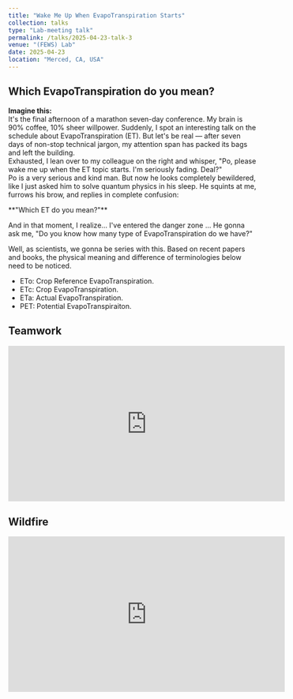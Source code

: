 ```yaml
---
title: "Wake Me Up When EvapoTranspiration Starts"
collection: talks
type: "Lab-meeting talk"
permalink: /talks/2025-04-23-talk-3
venue: "(FEWS) Lab"
date: 2025-04-23
location: "Merced, CA, USA"
---
```


Which EvapoTranspiration do you mean?
------
**Imagine this:**<br>
It's the final afternoon of a marathon seven-day conference. My brain is 90% coffee, 10% sheer willpower. Suddenly, I spot an interesting talk on the schedule about EvapoTranspiration (ET). But let's be real — after seven days of non-stop technical jargon, my attention span has packed its bags and left the building.<br>
Exhausted, I lean over to my colleague on the right and whisper, "Po, please wake me up when the ET topic starts. I'm seriously fading. Deal?"<br>
Po is a very serious and kind man. But now he looks completely bewildered, like I just asked him to solve quantum physics in his sleep. He squints at me, furrows his brow, and replies in complete confusion:<br>
<p>**"Which ET do you mean?"**</p>
And in that moment, I realize… I've entered the danger zone ... He gonna ask me, "Do you know how many type of EvapoTranspiration do we have?"<br>

Well, as scientists, we gonna be series with this. Based on recent papers and books, the physical meaning and difference of terminologies below need to be noticed.
- ETo: Crop Reference EvapoTranspiration.
- ETc: Crop EvapoTranspiration.
- ETa: Actual EvapoTranspiration.
- PET: Potential EvapoTranspiraiton.

Teamwork
------
<div align="center">
  <iframe width="560" height="315" src="https://www.youtube.com/embed/Q8F1_kqp568" 
    title="YouTube video player" frameborder="0" 
    allow="accelerometer; autoplay; clipboard-write; encrypted-media; gyroscope; picture-in-picture; web-share" 
    allowfullscreen></iframe>
</div>

Wildfire
------
<div align="center">
  <iframe width="560" height="315" src="https://www.youtube.com/embed/T-7OO30qA0o" 
    title="YouTube video player" frameborder="0" 
    allow="accelerometer; autoplay; clipboard-write; encrypted-media; gyroscope; picture-in-picture; web-share" 
    allowfullscreen></iframe>
</div>